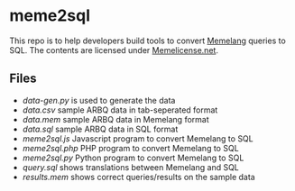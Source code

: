# meme2sql

This repo is to help developers build tools to convert [Memelang](https://memelang.net/) queries to SQL. The contents are licensed under [Memelicense.net](https://memelicense.net/).

## Files
* *data-gen.py* is used to generate the data
* *data.csv* sample ARBQ data in tab-seperated format
* *data.mem* sample ARBQ data in Memelang format
* *data.sql* sample ARBQ data in SQL format
* *meme2sql.js* Javascript program to convert Memelang to SQL
* *meme2sql.php* PHP program to convert Memelang to SQL
* *meme2sql.py* Python program to convert Memelang to SQL
* *query.sql* shows translations between Memelang and SQL
* *results.mem* shows correct queries/results on the sample data
